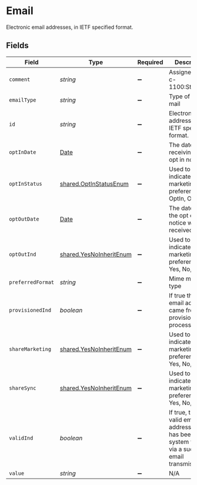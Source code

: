# Email

Electronic email addresses, in IETF specified format.


## Fields

| Field                                                                                                     | Type                                                                                                      | Required                                                                                                  | Description                                                                                               | Example                                                                                                   |
| --------------------------------------------------------------------------------------------------------- | --------------------------------------------------------------------------------------------------------- | --------------------------------------------------------------------------------------------------------- | --------------------------------------------------------------------------------------------------------- | --------------------------------------------------------------------------------------------------------- |
| `comment`                                                                                                 | *string*                                                                                                  | :heavy_minus_sign:                                                                                        | Assigned Type: c-1100:StringText                                                                          |                                                                                                           |
| `emailType`                                                                                               | *string*                                                                                                  | :heavy_minus_sign:                                                                                        | Type of the e-mail                                                                                        | Work                                                                                                      |
| `id`                                                                                                      | *string*                                                                                                  | :heavy_minus_sign:                                                                                        | Electronic email addresses, in IETF specified format.                                                     | exampledomain@example.com                                                                                 |
| `optInDate`                                                                                               | [Date](https://developer.mozilla.org/en-US/docs/Web/JavaScript/Reference/Global_Objects/Date)             | :heavy_minus_sign:                                                                                        | The datetime of receiving the opt in notice                                                               |                                                                                                           |
| `optInStatus`                                                                                             | [shared.OptInStatusEnum](../../../sdk/models/shared/optinstatusenum.md)                                   | :heavy_minus_sign:                                                                                        | Used to indicate marketing preferences, OptIn, OptOut                                                     |                                                                                                           |
| `optOutDate`                                                                                              | [Date](https://developer.mozilla.org/en-US/docs/Web/JavaScript/Reference/Global_Objects/Date)             | :heavy_minus_sign:                                                                                        | The datetime the opt out notice was received                                                              |                                                                                                           |
| `optOutInd`                                                                                               | [shared.YesNoInheritEnum](../../../sdk/models/shared/yesnoinheritenum.md)                                 | :heavy_minus_sign:                                                                                        | Used to indicate marketing preferences, Yes, No, Inherit                                                  |                                                                                                           |
| `preferredFormat`                                                                                         | *string*                                                                                                  | :heavy_minus_sign:                                                                                        | Mime media type                                                                                           | text/html                                                                                                 |
| `provisionedInd`                                                                                          | *boolean*                                                                                                 | :heavy_minus_sign:                                                                                        | If true then the email address came from the provisioning process                                         | true                                                                                                      |
| `shareMarketing`                                                                                          | [shared.YesNoInheritEnum](../../../sdk/models/shared/yesnoinheritenum.md)                                 | :heavy_minus_sign:                                                                                        | Used to indicate marketing preferences, Yes, No, Inherit                                                  |                                                                                                           |
| `shareSync`                                                                                               | [shared.YesNoInheritEnum](../../../sdk/models/shared/yesnoinheritenum.md)                                 | :heavy_minus_sign:                                                                                        | Used to indicate marketing preferences, Yes, No, Inherit                                                  |                                                                                                           |
| `validInd`                                                                                                | *boolean*                                                                                                 | :heavy_minus_sign:                                                                                        | If true, this is a valid email address that has been system verified via a successful email transmission. | true                                                                                                      |
| `value`                                                                                                   | *string*                                                                                                  | :heavy_minus_sign:                                                                                        | N/A                                                                                                       | exampledomain@example.com                                                                                 |